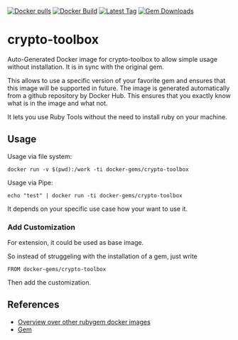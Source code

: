 [![Docker pulls](https://img.shields.io/docker/pulls/rubygem/crypto-toolbox.svg)](https://hub.docker.com/r/rubygem/crypto-toolbox/)
[![Docker Build](https://img.shields.io/docker/automated/rubygem/crypto-toolbox.svg)](https://hub.docker.com/r/rubygem/crypto-toolbox/)
[![Latest Tag](https://img.shields.io/github/tag/docker-rubygem/crypto-toolbox.svg)](https://hub.docker.com/r/rubygem/crypto-toolbox/)
[![Gem Downloads](https://img.shields.io/gem/dt/crypto-toolbox.svg)](https://rubygems.org/gems/crypto-toolbox/)
# crypto-toolbox

Auto-Generated Docker image for crypto-toolbox to allow simple usage without installation.
It is in sync with the original gem.

This allows to use a specific version of your favorite gem and ensures that this image will be supported in future.
The image is generated automatically from a github repository by Docker Hub.
This ensures that you exactly know what is in the image and what not.

It lets you use Ruby Tools without the need to install ruby on your machine.

## Usage

Usage via file system:

`docker run -v $(pwd):/work -ti docker-gems/crypto-toolbox`

Usage via Pipe:

`echo "test" | docker run -ti docker-gems/crypto-toolbox`

It depends on your specific use case how your want to use it.

### Add Customization

For extension, it could be used as base image.

So instead of struggeling with the installation of a gem, just write

`FROM docker-gems/crypto-toolbox`

Then add the customization.

## References

 - [Overview over other rubygem docker images](https://github.com/thinkbot/docker-rubygem)
 - [Gem](https://rubygems.org/gems/crypto-toolbox/)
